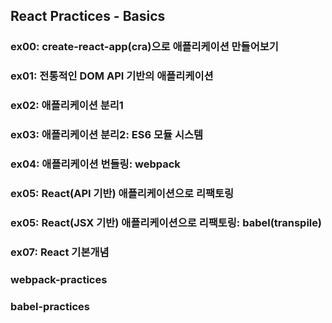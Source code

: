 ## React Practices - Basics

### ex00: create-react-app(cra)으로 애플리케이션 만들어보기
### ex01: 전통적인 DOM API 기반의 애플리케이션
### ex02: 애플리케이션 분리1
### ex03: 애플리케이션 분리2: ES6 모듈 시스템
### ex04: 애플리케이션 번들링: webpack
### ex05: React(API 기반) 애플리케이션으로 리팩토링
### ex05: React(JSX 기반) 애플리케이션으로 리팩토링: babel(transpile)
### ex07: React 기본개념
### webpack-practices
### babel-practices